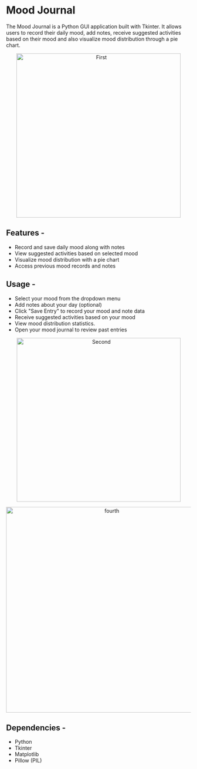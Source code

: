 # Mood Journal
The Mood Journal is a Python GUI application built with Tkinter. It allows users to record their daily mood, add notes, receive suggested activities based on their mood and also visualize mood distribution through a pie chart.
<p align='center'>
<img width="448" alt="First" src="https://github.com/SatwikMahajan/Mood_Journal/assets/124378490/65c91adf-2d6a-425f-9179-264dda46cd07">
</p>

## Features - 

- Record and save daily mood along with notes
- View suggested activities based on selected mood
- Visualize mood distribution with a pie chart
- Access previous mood records and notes

## Usage - 
- Select your mood from the dropdown menu
- Add notes about your day (optional)
- Click "Save Entry" to record your mood and note data
- Receive suggested activities based on your mood
- View mood distribution statistics.
- Open your mood journal to review past entries
<p align='center'>
<img width="447" alt="Second" src="https://github.com/SatwikMahajan/Mood_Journal/assets/124378490/34c16753-6f5f-4b4d-9362-bdec1411283f"></p>
<p align='center'>
<img width="561" alt="fourth" src="https://github.com/SatwikMahajan/Mood_Journal/assets/124378490/f6e4ae46-2314-4db6-b58e-c28a29d9d20e"></p>

## Dependencies - 
- Python
- Tkinter
- Matplotlib
- Pillow (PIL)


